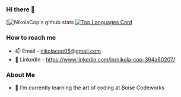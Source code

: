 ### Hi there 👋

<!--
**NikolaCop/NikolaCop** is a ✨ _special_ ✨ repository because its `README.md` (this file) appears on your GitHub profile.

Here are some ideas to get you started:

- 🔭 I’m currently working on ...
- 🌱 I’m currently learning ...
- 👯 I’m looking to collaborate on ...
- 🤔 I’m looking for help with ...
- 💬 Ask me about ...
- 📫 How to reach me: ...
- 😄 Pronouns: ...
- ⚡ Fun fact: ...
-->


[![NikolaCop's github stats](https://github-readme-stats.vercel.app/api?username=NikolaCop&theme=highcontrast&show_icons=true&count_private=true)
<a href="/" align="left">
   ![Top Languages Card](https://github-readme-stats.vercel.app/api/top-langs/?username=shinokada&hide=javascript,html)
  </a>

<h3> How to reach me </h3>

- 📫  Email - nikolacop05@gmail.com
- 💼  LinkedIn - https://www.linkedin.com/in/nikola-cop-394a60207/

<h3> About Me </h3>

- 🌱 I’m currently learning the art of coding at Boise Codeworks
